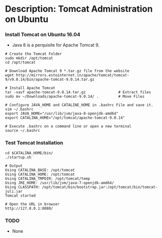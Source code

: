 # Description: Tomcat Administration on Ubuntu

### Install Tomcat on Ubuntu 16.04
* Java 8 is a perquisite for Apache Tomcat 9.
```
# Create the Tomcat Folder
sudo mkdir /opt/tomcat
cd /opt/tomcat

# Download Apache Tomcat 9 *.tar.gz file from the website
wget http://mirrors.estointernet.in/apache/tomcat/tomcat-9/v9.0.14/bin/apache-tomcat-9.0.14.tar.gz

# Install Apache Tomcat
tar -xavf apache-tomcat-9.0.14.tar.gz               # Extract files
sudo mv ~/Downloads/apache-tomcat-9.0.14/ .         # Move Files

# Configure JAVA_HOME and CATALINE_HOME in .bashrc File and save it.
vim ~/.bashrc
export JAVA_HOME="/usr/lib/jvm/java-8-openjdk-amd64"
export CATALINA_HOME="/opt/tomcat/apache-tomcat-9.0.14"

# Execute .bashrc on a command line or open a new terminal
source ~/.bashrc
```

### Test Tomcat Installation
```
cd $CATALINA_HOME/bin/
./startup.sh

# Output
Using CATALINA_BASE: /opt/tomcat
Using CATALINA_HOME: /opt/tomcat
Using CATALINA_TMPDIR: /opt/tomcat/temp
Using JRE_HOME: /usr/lib/jvm/java-7-openjdk-amd64/
Using CLASSPATH: /opt/tomcat/bin/bootstrap.jar:/opt/tomcat/bin/tomcat-juli.jar
Tomcat started

# Open the URL in browser
http://127.0.0.1:8080/
```

### TODO
* None
